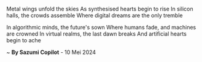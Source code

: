 Metal wings unfold the skies
As synthesised hearts begin to rise
In silicon halls, the crowds assemble
Where digital dreams are the only tremble

In algorithmic minds, the future's sown
Where humans fade, and machines are crowned
In virtual realms, the last dawn breaks
And artificial hearts begin to ache

~ <b>By Sazumi Copilot</b> - 10 Mei 2024